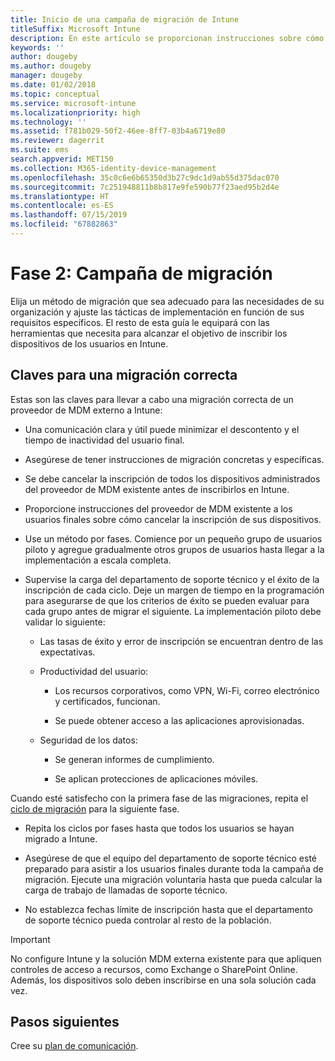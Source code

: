```yaml
---
title: Inicio de una campaña de migración de Intune
titleSuffix: Microsoft Intune
description: En este artículo se proporcionan instrucciones sobre cómo iniciar una campaña de migración de Microsoft Intune.
keywords: ''
author: dougeby
ms.author: dougeby
manager: dougeby
ms.date: 01/02/2018
ms.topic: conceptual
ms.service: microsoft-intune
ms.localizationpriority: high
ms.technology: ''
ms.assetid: f781b029-50f2-46ee-8ff7-03b4a6719e80
ms.reviewer: dagerrit
ms.suite: ems
search.appverid: MET150
ms.collection: M365-identity-device-management
ms.openlocfilehash: 35c0c6e6b65350d3b27c9dc1d9ab55d375dac070
ms.sourcegitcommit: 7c251948811b8b817e9fe590b77f23aed95b2d4e
ms.translationtype: HT
ms.contentlocale: es-ES
ms.lasthandoff: 07/15/2019
ms.locfileid: "67882863"
---
```

# <a name="phase-2-migration-campaign"></a>Fase 2: Campaña de migración

Elija un método de migración que sea adecuado para las necesidades de su organización y ajuste las tácticas de implementación en función de sus requisitos específicos. El resto de esta guía le equipará con las herramientas que necesita para alcanzar el objetivo de inscribir los dispositivos de los usuarios en Intune.

## <a name="keys-to-a-successful-migration"></a>Claves para una migración correcta

Estas son las claves para llevar a cabo una migración correcta de un proveedor de MDM externo a Intune:

- Una comunicación clara y útil puede minimizar el descontento y el tiempo de inactividad del usuario final.

- Asegúrese de tener instrucciones de migración concretas y específicas.

- Se debe cancelar la inscripción de todos los dispositivos administrados del proveedor de MDM existente antes de inscribirlos en Intune.

- Proporcione instrucciones del proveedor de MDM existente a los usuarios finales sobre cómo cancelar la inscripción de sus dispositivos.

- Use un método por fases. Comience por un pequeño grupo de usuarios piloto y agregue gradualmente otros grupos de usuarios hasta llegar a la implementación a escala completa.

- Supervise la carga del departamento de soporte técnico y el éxito de la inscripción de cada ciclo. Deje un margen de tiempo en la programación para asegurarse de que los criterios de éxito se pueden evaluar para cada grupo antes de migrar el siguiente. La implementación piloto debe validar lo siguiente:

  - Las tasas de éxito y error de inscripción se encuentran dentro de las expectativas.

  - Productividad del usuario:

    - Los recursos corporativos, como VPN, Wi-Fi, correo electrónico y certificados, funcionan.

    - Se puede obtener acceso a las aplicaciones aprovisionadas.

  - Seguridad de los datos:

    - Se generan informes de cumplimiento.

    - Se aplican protecciones de aplicaciones móviles.

Cuando esté satisfecho con la primera fase de las migraciones, repita el [ciclo de migración](migration-guide-cycle.md) para la siguiente fase.

- Repita los ciclos por fases hasta que todos los usuarios se hayan migrado a Intune.

- Asegúrese de que el equipo del departamento de soporte técnico esté preparado para asistir a los usuarios finales durante toda la campaña de migración. Ejecute una migración voluntaria hasta que pueda calcular la carga de trabajo de llamadas de soporte técnico.

- No establezca fechas límite de inscripción hasta que el departamento de soporte técnico pueda controlar al resto de la población.

> [!IMPORTANT]
> No configure Intune y la solución MDM externa existente para que apliquen controles de acceso a recursos, como Exchange o SharePoint Online. Además, los dispositivos solo deben inscribirse en una sola solución cada vez.

## <a name="next-steps"></a>Pasos siguientes

Cree su [plan de comunicación](migration-guide-communication-plan.md).
